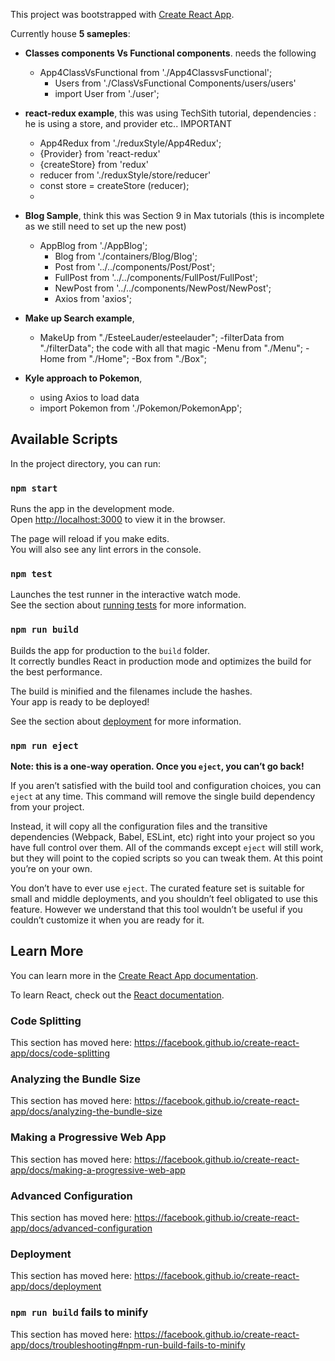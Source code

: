 This project was bootstrapped with [Create React App](https://github.com/facebook/create-react-app).

Currently house **5 sameples**:

- **Classes components Vs Functional components**. needs the following
    - App4ClassVsFunctional from './App4ClassvsFunctional';
       - Users from './ClassVsFunctional Components/users/users'
       - import User from './user';


- **react-redux example**, this was using TechSith tutorial, dependencies : he is using a store, and provider etc.. IMPORTANT
    - App4Redux from './reduxStyle/App4Redux';
    - {Provider} from 'react-redux' 
    - {createStore} from 'redux'
    - reducer from './reduxStyle/store/reducer'
    - const store = createStore (reducer);
    - <Provider store={store}><App4Redux /></Provider>


- **Blog Sample**, think this was Section 9 in Max tutorials (this is incomplete as we still need to set up the new post)
    - AppBlog from './AppBlog';
        - Blog from './containers/Blog/Blog';
        - Post from '../../components/Post/Post';
        - FullPost from '../../components/FullPost/FullPost';
        - NewPost from '../../components/NewPost/NewPost';
        - Axios from 'axios';

- **Make up Search example**, 
    - MakeUp from "./EsteeLauder/esteelauder";
        -filterData from "./filterData"; the code with all that magic
        -Menu from "./Menu";
        -Home from "./Home";
            -Box from "./Box";

- **Kyle approach to Pokemon**,
    - using Axios to load data
    - import Pokemon from './Pokemon/PokemonApp';       


## Available Scripts

In the project directory, you can run:

### `npm start`

Runs the app in the development mode.<br>
Open [http://localhost:3000](http://localhost:3000) to view it in the browser.

The page will reload if you make edits.<br>
You will also see any lint errors in the console.

### `npm test`

Launches the test runner in the interactive watch mode.<br>
See the section about [running tests](https://facebook.github.io/create-react-app/docs/running-tests) for more information.

### `npm run build`

Builds the app for production to the `build` folder.<br>
It correctly bundles React in production mode and optimizes the build for the best performance.

The build is minified and the filenames include the hashes.<br>
Your app is ready to be deployed!

See the section about [deployment](https://facebook.github.io/create-react-app/docs/deployment) for more information.

### `npm run eject`

**Note: this is a one-way operation. Once you `eject`, you can’t go back!**

If you aren’t satisfied with the build tool and configuration choices, you can `eject` at any time. This command will remove the single build dependency from your project.

Instead, it will copy all the configuration files and the transitive dependencies (Webpack, Babel, ESLint, etc) right into your project so you have full control over them. All of the commands except `eject` will still work, but they will point to the copied scripts so you can tweak them. At this point you’re on your own.

You don’t have to ever use `eject`. The curated feature set is suitable for small and middle deployments, and you shouldn’t feel obligated to use this feature. However we understand that this tool wouldn’t be useful if you couldn’t customize it when you are ready for it.

## Learn More

You can learn more in the [Create React App documentation](https://facebook.github.io/create-react-app/docs/getting-started).

To learn React, check out the [React documentation](https://reactjs.org/).

### Code Splitting

This section has moved here: https://facebook.github.io/create-react-app/docs/code-splitting

### Analyzing the Bundle Size

This section has moved here: https://facebook.github.io/create-react-app/docs/analyzing-the-bundle-size

### Making a Progressive Web App

This section has moved here: https://facebook.github.io/create-react-app/docs/making-a-progressive-web-app

### Advanced Configuration

This section has moved here: https://facebook.github.io/create-react-app/docs/advanced-configuration

### Deployment

This section has moved here: https://facebook.github.io/create-react-app/docs/deployment

### `npm run build` fails to minify

This section has moved here: https://facebook.github.io/create-react-app/docs/troubleshooting#npm-run-build-fails-to-minify
